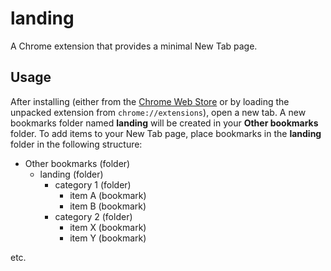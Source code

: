 # landing

A Chrome extension that provides a minimal New Tab page.

## Usage

After installing (either from the [Chrome Web Store](https://chrome.google.com/webstore/detail/landing/ejfjhmoplgdbebjlgllbkjgmjfakjjfd) or by loading the unpacked extension from `chrome://extensions`), open a new tab. A new bookmarks folder named **landing** will be created in your **Other bookmarks** folder. To add items to your New Tab page, place bookmarks in the **landing** folder in the following structure:

- Other bookmarks (folder)
  - landing (folder)
    - category 1 (folder)
      - item A (bookmark)
      - item B (bookmark)
    - category 2 (folder)
      - item X (bookmark)
      - item Y (bookmark)

etc.

